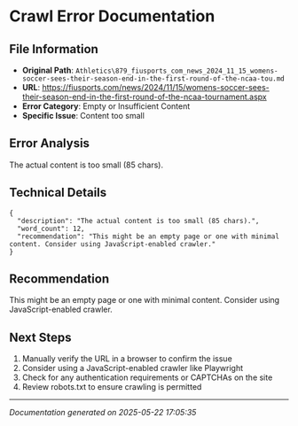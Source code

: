 # Crawl Error Documentation

## File Information
- **Original Path**: `Athletics\879_fiusports_com_news_2024_11_15_womens-soccer-sees-their-season-end-in-the-first-round-of-the-ncaa-tou.md`
- **URL**: https://fiusports.com/news/2024/11/15/womens-soccer-sees-their-season-end-in-the-first-round-of-the-ncaa-tournament.aspx
- **Error Category**: Empty or Insufficient Content
- **Specific Issue**: Content too small

## Error Analysis
The actual content is too small (85 chars).

## Technical Details
```
{
  "description": "The actual content is too small (85 chars).",
  "word_count": 12,
  "recommendation": "This might be an empty page or one with minimal content. Consider using JavaScript-enabled crawler."
}
```

## Recommendation
This might be an empty page or one with minimal content. Consider using JavaScript-enabled crawler.

## Next Steps
1. Manually verify the URL in a browser to confirm the issue
2. Consider using a JavaScript-enabled crawler like Playwright
3. Check for any authentication requirements or CAPTCHAs on the site
4. Review robots.txt to ensure crawling is permitted

---
*Documentation generated on 2025-05-22 17:05:35*
